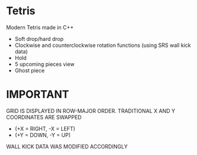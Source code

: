 # Tetris
Modern Tetris made in C++

- Soft drop/hard drop
- Clockwise and counterclockwise rotation functions (using SRS wall kick data)
- Hold
- 5 upcoming pieces view
- Ghost piece

# IMPORTANT
GRID IS DISPLAYED IN ROW-MAJOR ORDER.
TRADITIONAL X AND Y COORDINATES ARE SWAPPED
- (+X = RIGHT, -X = LEFT)
- (+Y = DOWN, -Y = UP)

WALL KICK DATA WAS MODIFIED ACCORDINGLY
